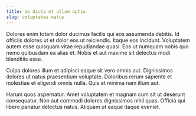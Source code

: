 ```yaml
---
title: ab dicta et ullam optio
slug: voluptates natus
---
```


Dolores enim totam dolor ducimus facilis qui eos assumenda debitis. Id officiis dolores ut et dolor eos ut reiciendis. Itaque eos incidunt. Voluptatem autem esse quisquam vitae repudiandae quasi. Eos ut numquam nobis quo nemo quibusdam ea alias et. Nobis et aut maxime sit delectus modi blanditiis esse.

Culpa dolores illum et adipisci eaque sit vero omnis aut. Dignissimos dolores ut natus praesentium voluptate. Doloribus rerum sapiente et molestiae et eligendi omnis nulla. Quis et minima nam illum aut.

Harum quos aspernatur. Amet voluptatem et magnam cum sit ut deserunt consequatur. Non aut commodi dolores dignissimos nihil quas. Officia qui libero pariatur delectus natus. Aliquam ut eaque itaque eveniet.

